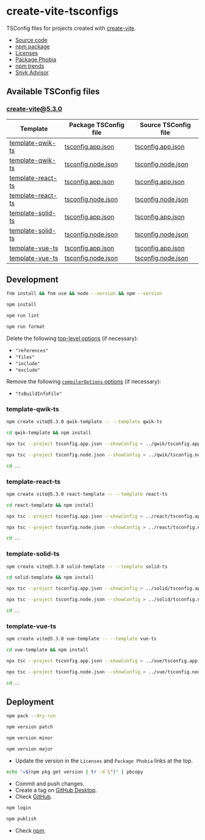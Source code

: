 # create-vite-tsconfigs

TSConfig files for projects created with [create-vite](https://www.npmjs.com/package/create-vite).

- [Source code](https://github.com/joaopalmeiro/create-vite-tsconfigs)
- [npm package](https://www.npmjs.com/package/create-vite-tsconfigs)
- [Licenses](https://licenses.dev/npm/create-vite-tsconfigs/0.3.0)
- [Package Phobia](https://packagephobia.com/result?p=create-vite-tsconfigs@0.3.0)
- [npm trends](https://npmtrends.com/create-vite-tsconfigs)
- [Snyk Advisor](https://snyk.io/advisor/npm-package/create-vite-tsconfigs)

## Available TSConfig files

### [create-vite@5.3.0](https://www.npmjs.com/package/create-vite/v/5.3.0)

| Template                                                                                                            | Package TSConfig file                          | Source TSConfig file                                                                                                                    |
| ------------------------------------------------------------------------------------------------------------------- | ---------------------------------------------- | --------------------------------------------------------------------------------------------------------------------------------------- |
| [template-qwik-ts](https://github.com/vitejs/vite/tree/create-vite%405.3.0/packages/create-vite/template-qwik-ts)   | [tsconfig.app.json](qwik/tsconfig.app.json)    | [tsconfig.app.json](https://github.com/vitejs/vite/blob/create-vite%405.3.0/packages/create-vite/template-qwik-ts/tsconfig.app.json)    |
| [template-qwik-ts](https://github.com/vitejs/vite/tree/create-vite%405.3.0/packages/create-vite/template-qwik-ts)   | [tsconfig.node.json](qwik/tsconfig.node.json)  | [tsconfig.node.json](https://github.com/vitejs/vite/blob/create-vite%405.3.0/packages/create-vite/template-qwik-ts/tsconfig.node.json)  |
| [template-react-ts](https://github.com/vitejs/vite/tree/create-vite%405.3.0/packages/create-vite/template-react-ts) | [tsconfig.app.json](react/tsconfig.app.json)   | [tsconfig.app.json](https://github.com/vitejs/vite/blob/create-vite%405.3.0/packages/create-vite/template-react-ts/tsconfig.app.json)   |
| [template-react-ts](https://github.com/vitejs/vite/tree/create-vite%405.3.0/packages/create-vite/template-react-ts) | [tsconfig.node.json](react/tsconfig.node.json) | [tsconfig.node.json](https://github.com/vitejs/vite/blob/create-vite%405.3.0/packages/create-vite/template-react-ts/tsconfig.node.json) |
| [template-solid-ts](https://github.com/vitejs/vite/tree/create-vite%405.3.0/packages/create-vite/template-solid-ts) | [tsconfig.app.json](solid/tsconfig.app.json)   | [tsconfig.app.json](https://github.com/vitejs/vite/blob/create-vite%405.3.0/packages/create-vite/template-solid-ts/tsconfig.app.json)   |
| [template-solid-ts](https://github.com/vitejs/vite/tree/create-vite%405.3.0/packages/create-vite/template-solid-ts) | [tsconfig.node.json](solid/tsconfig.node.json) | [tsconfig.node.json](https://github.com/vitejs/vite/blob/create-vite%405.3.0/packages/create-vite/template-solid-ts/tsconfig.node.json) |
| [template-vue-ts](https://github.com/vitejs/vite/tree/create-vite%405.3.0/packages/create-vite/template-vue-ts)     | [tsconfig.app.json](vue/tsconfig.app.json)     | [tsconfig.app.json](https://github.com/vitejs/vite/blob/create-vite%405.3.0/packages/create-vite/template-vue-ts/tsconfig.app.json)     |
| [template-vue-ts](https://github.com/vitejs/vite/tree/create-vite%405.3.0/packages/create-vite/template-vue-ts)     | [tsconfig.node.json](vue/tsconfig.node.json)   | [tsconfig.node.json](https://github.com/vitejs/vite/blob/create-vite%405.3.0/packages/create-vite/template-vue-ts/tsconfig.node.json)   |

## Development

```bash
fnm install && fnm use && node --version && npm --version
```

```bash
npm install
```

```bash
npm run lint
```

```bash
npm run format
```

Delete the following [top-level options](https://www.typescriptlang.org/tsconfig#extends) (if necessary):

- `"references"`
- `"files"`
- `"include"`
- `"exclude"`

Remove the following [`compilerOptions` options](https://www.typescriptlang.org/tsconfig) (if necessary):

- `"tsBuildInfoFile"`

### template-qwik-ts

```bash
npm create vite@5.3.0 qwik-template -- --template qwik-ts
```

```bash
cd qwik-template && npm install
```

```bash
npx tsc --project tsconfig.app.json --showConfig > ../qwik/tsconfig.app.json
```

```bash
npx tsc --project tsconfig.node.json --showConfig > ../qwik/tsconfig.node.json
```

```bash
cd ..
```

### template-react-ts

```bash
npm create vite@5.3.0 react-template -- --template react-ts
```

```bash
cd react-template && npm install
```

```bash
npx tsc --project tsconfig.app.json --showConfig > ../react/tsconfig.app.json
```

```bash
npx tsc --project tsconfig.node.json --showConfig > ../react/tsconfig.node.json
```

```bash
cd ..
```

### template-solid-ts

```bash
npm create vite@5.3.0 solid-template -- --template solid-ts
```

```bash
cd solid-template && npm install
```

```bash
npx tsc --project tsconfig.app.json --showConfig > ../solid/tsconfig.app.json
```

```bash
npx tsc --project tsconfig.node.json --showConfig > ../solid/tsconfig.node.json
```

```bash
cd ..
```

### template-vue-ts

```bash
npm create vite@5.3.0 vue-template -- --template vue-ts
```

```bash
cd vue-template && npm install
```

```bash
npx tsc --project tsconfig.app.json --showConfig > ../vue/tsconfig.app.json
```

```bash
npx tsc --project tsconfig.node.json --showConfig > ../vue/tsconfig.node.json
```

```bash
cd ..
```

## Deployment

```bash
npm pack --dry-run
```

```bash
npm version patch
```

```bash
npm version minor
```

```bash
npm version major
```

- Update the version in the `Licenses` and `Package Phobia` links at the top.

```bash
echo "v$(npm pkg get version | tr -d \")" | pbcopy
```

- Commit and push changes.
- Create a tag on [GitHub Desktop](https://github.blog/2020-05-12-create-and-push-tags-in-the-latest-github-desktop-2-5-release/).
- Check [GitHub](https://github.com/joaopalmeiro/create-vite-tsconfigs/tags).

```bash
npm login
```

```bash
npm publish
```

- Check [npm](https://www.npmjs.com/package/create-vite-tsconfigs).
